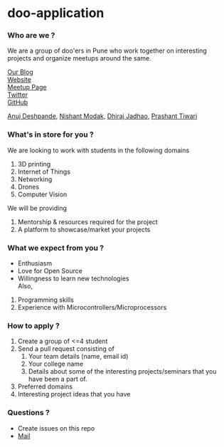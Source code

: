 doo-application
===============

### Who are we ?
We are a group of doo'ers in Pune who work together on interesting
projects and organize meetups around the same.

[Our Blog](http://internetofthings-pune.blogspot.in)  
[Website](http://doothings.in)  
[Meetup Page](www.meetup.com/The-Internet-of-Things/)  
[Twitter](https://twitter.com/doothings)  
[GitHub](https://github.com/doothings)  

[Anuj Deshpande](https://github.com/anujdeshpande),
[Nishant Modak](https://github.com/nishantmodak),
[Dhiraj Jadhao](http://i-arduino.blogspot.in),
[Prashant Tiwari](https://github.com/prashaantt)

### What's in store for you ?
We are looking to work with students in the following domains
   1. 3D printing
   2. Internet of Things
   3. Networking
   4. Drones
   5. Computer Vision

We will be providing
 1. Mentorship & resources required for the project
 2. A platform to showcase/market your projects
	
### What we expect from you ?
* Enthusiasm
* Love for Open Source
* Willingness to learn new technologies  
Also,  
1. Programming skills
2. Experience with Microcontrollers/Microprocessors

### How to apply ?
1. Create a group of <=4 student
2. Send a pull request consisting of
   1. Your team details (name, email id)
   2. Your college name
   3. Details about some of the interesting projects/seminars that you
      have been a part of.
  4. Preferred domains
  5. Interesting project ideas that you have

### Questions ?

* Create issues on this repo
* [Mail](mailto:info@revealinghour.in)
